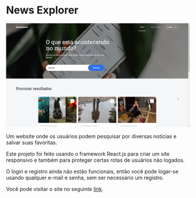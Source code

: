 # News Explorer

![Front page image](./assets/img/front_page.png)

Um website onde os usuários podem pesquisar por diversas notícias e salvar suas favoritas.

Este projeto foi feito usando o framework React.js para criar um site responsivo e também para proteger certas rotas de usuários não logados.

O login e registro ainda não estão funcionais, então você pode logar-se usando qualquer e-mail e senha, sem ser necessário um registro.

Você pode visitar o site no seguinte [link](https://newsexplorer.jumpingcrab.com/).
